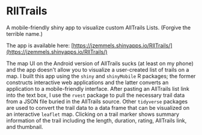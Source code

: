 # RllTrails
A mobile-friendly shiny app to visualize custom AllTrails Lists. (Forgive the terrible name.)

The app is available here: [https://jzemmels.shinyapps.io/RllTrails/](https://jzemmels.shinyapps.io/RllTrails/)

The map UI on the Android version of AllTrails sucks (at least on my phone) and the app doesn't allow you to visualize a user-created list of trails on a map.
I built this app using the `shiny` and `shinyMobile` R packages; the former constructs interactive web applications and the latter converts an application to a mobile-friendly interface.
After pasting an AllTrails list link into the text box, I use the `rvest` package to pull the necessary trail data from a JSON file buried in the AllTrails source.
Other `tidyverse` packages are used to convert the trail data to a data frame that can be visualized on an interactive `leaflet` map.
Clicking on a trail marker shows summary information of the trail including the length, duration, rating, AllTrails link, and thumbnail.
